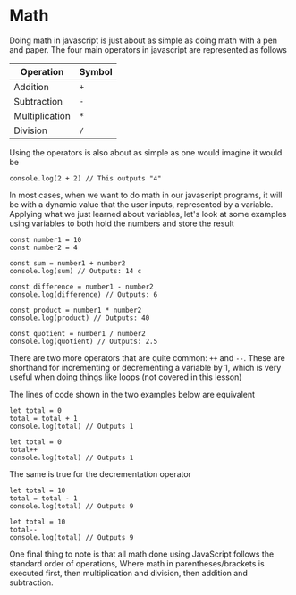 # Math
Doing math in javascript is just about as simple as doing math with a pen and paper. The four main operators in javascript are represented as follows

|Operation|Symbol|
|---|---|
|Addition|`+`|
|Subtraction|`-`|
|Multiplication|`*`|
|Division|`/`|

Using the operators is also about as simple as one would imagine it would be

```js,playground,editable
console.log(2 + 2) // This outputs "4"
```

In most cases, when we want to do math in our javascript programs, it will be with a dynamic value that the user inputs, represented by a variable. Applying what we just learned about variables, let's look at some examples using variables to both hold the numbers and store the result

```js,playground,editable
const number1 = 10
const number2 = 4

const sum = number1 + number2
console.log(sum) // Outputs: 14 c

const difference = number1 - number2
console.log(difference) // Outputs: 6

const product = number1 * number2
console.log(product) // Outputs: 40

const quotient = number1 / number2
console.log(quotient) // Outputs: 2.5
```

There are two more operators that are quite common: `++` and `--`. These are shorthand for incrementing or decrementing a variable by 1, which is very useful when doing things like loops (not covered in this lesson)

The lines of code shown in the two examples below are equivalent

```js,playground,editable
let total = 0
total = total + 1
console.log(total) // Outputs 1
```

```js,playground,editable
let total = 0
total++
console.log(total) // Outputs 1
```

The same is true for the decrementation operator

```js,playground,editable
let total = 10
total = total - 1
console.log(total) // Outputs 9
```

```js,playground,editable
let total = 10
total--
console.log(total) // Outputs 9
```

One final thing to note is that all math done using JavaScript follows the standard order of operations, Where math in parentheses/brackets is executed first, then multiplication and division, then addition and subtraction.
